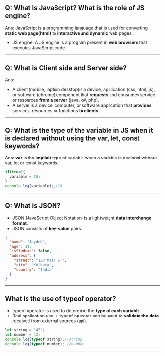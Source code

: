 ## Q: What is JavaScript? What is the role of JS engine?
Ans: JavaScript is a programming language that is used for converting **static web page(html)** to **interactive and dynamic** web pages.
- JS engine: A JS engine is a program present in **web browsers** that executes JavaScript code.
******************************************************************************************************
## Q: What is Client side and Server side?
Ans: 
- A client (mobile, laption desktop)is a device, application (css, html, js), or software (chrome) component that **requests** and consumes service or resources **from a server** (java, c#, php).
- A server is a device, computer, or software application that **provides** services, resources or functions **to clients**.
******************************************************************************************************
## Q: What is the type of the variable in JS when it is declared without using the var, let, const keywords?
Ans: **var** is the **implicit** type of variable when a variable is declared without var, let or const keywords.
```js
if(true){
  variable = 10;
}
console.log(variable);//10
```
********************************************************************************************************
## Q: What is JSON?
- JSON (JavaScript Object Notation) is a lightweight **data interchange format**.
- JSON consists of **key-value** pairs.
```json
{
  "name": "Joydeb",
  "age": 14,
  "isStudent": false,
  "address": {
    "street": "123 Main ST",
    "city": "Kolkata",
    "country": "India"
  }
}
```
************************************************************************
## What is the use of typeof operator?
- typeof operator is used to determine the **type of each variable**.
- Real application use -> typeof operator can be used to **validate the data** received from external sources (api).
```js
let string = "42";
let number = 42;
console.log(typeof string);//string
console.log(typeof number); //number
```
*************************************************************************














